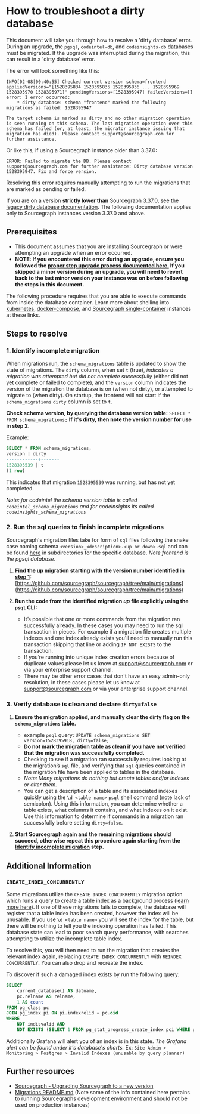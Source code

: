 # How to troubleshoot a dirty database

This document will take you through how to resolve a 'dirty database' error. During an upgrade, the `pgsql`, `codeintel-db`, and `codeinsights-db` databases must be migrated. If the upgrade was interrupted during the migration, this can result in a 'dirty database' error.

The error will look something like this:

```log
INFO[02-08|00:40:55] Checked current version schema=frontend appliedVersions="[1528395834 1528395835 1528395836 ... 1528395969 1528395970 1528395971]" pendingVersions=[1528395947] failedVersions=[]
error: 1 error occurred:
	* dirty database: schema "frontend" marked the following migrations as failed: 1528395947

The target schema is marked as dirty and no other migration operation is seen running on this schema. The last migration operation over this schema has failed (or, at least, the migrator instance issuing that migration has died). Please contact support@sourcegraph.com for further assistance.
```

Or like this, if using a Sourcegraph instance older than 3.37.0:

```log
ERROR: Failed to migrate the DB. Please contact support@sourcegraph.com for further assistance: Dirty database version 1528395947. Fix and force version.
```

Resolving this error requires manually attempting to run the migrations that are marked as pending or failed.

If you are on a version **strictly lower than** Sourcegraph 3.37.0, see the [legacy dirty database documentation](./dirty_database_pre_3.37.md). The following documentation applies only to Sourcegraph instances version 3.37.0 and above.

## Prerequisites

* This document assumes that you are installing Sourcegraph or were attempting an upgrade when an error occurred. 
* **NOTE: If you encountered this error during an upgrade, ensure you followed the [proper step upgrade process documented here.](https://docs.sourcegraph.com/admin/updates) If you skipped a minor version during an upgrade, you will need to revert back to the last minor version your instance was on before following the steps in this document.**

The following procedure requires that you are able to execute commands from inside the database container. Learn more about shelling into [kubernetes](https://docs.sourcegraph.com/admin/install/kubernetes/operations#access-the-database), [docker-compose](https://docs.sourcegraph.com/admin/install/docker-compose/operations#access-the-database), and [Sourcegraph single-container](https://docs.sourcegraph.com/admin/install/docker/operations#access-the-database) instances at these links. 

## Steps to resolve

### 1. Identify incomplete migration

When migrations run, the `schema_migrations` table is updated to show the state of migrations. The `dirty` column, when set `t` (true), _indicates a migration was attempted but did not complete successfully_ (either did not yet complete or failed to complete), and the `version` column indicates the version of the migration the database is on (when not dirty), or attempted to migrate to (when dirty). On startup, the frontend will not start if the `schema_migrations` `dirty` column is set to `t`.

**Check schema version, by querying the database version table:** `SELECT * FROM schema_migrations;` **If it's dirty, then note the version number for use in step 2.**

Example:
```sql
SELECT * FROM schema_migrations;
version | dirty
------------+-------
1528395539 | t
(1 row)
```
This indicates that migration `1528395539` was running, but has not yet completed. 

_Note: for codeintel the schema version table is called `codeintel_schema_migrations` and for codeinsights its called `codeinsights_schema_migrations`_

### 2. Run the sql queries to finish incomplete migrations

Sourcegraph's migration files take for form of `sql` files following the snake case naming schema `<version>_<description>.<up or down>.sql` and can be found [here](https://sourcegraph.com/github.com/sourcegraph/sourcegraph/-/tree/migrations) in subdirectories for the specific database. _Note frontend is the pgsql database_.

1. **Find the up migration starting with the version number identified in [step 1](#1-identify-incomplete-migration):** [https://github.com/sourcegraph/sourcegraph/tree/main/migrations](https://github.com/sourcegraph/sourcegraph/tree/main/migrations)

2. **Run the code from the identified migration _up_ file explicitly using the `psql` CLI:**
   * It’s possible that one or more commands from the migration ran successfully already. In these cases you may need to run the sql transaction in pieces. For example if a migration file creates multiple indexes and one index already exists you'll need to manually run this transaction skipping that line or adding `IF NOT EXISTS` to the transaction.
   * If you’re running into unique index creation errors because of duplicate values please let us know at support@sourcegraph.com or via your enterprise support channel.
   * There may be other error cases that don't have an easy admin-only resolution, in these cases please let us know at support@sourcegraph.com or via your enterprise support channel.

### 3. Verify database is clean and declare `dirty=false`

1. **Ensure the migration applied, and manually clear the dirty flag on the `schema_migrations` table.**
   * example `psql` query: `UPDATE schema_migrations SET version=1528395918, dirty=false;`
   * **Do not mark the migration table as clean if you have not verified that the migration was successfully completed.**
   * Checking to see if a migration ran successfully requires looking at the migration’s `sql` file, and verifying that `sql` queries contained in the migration file have been applied to tables in the database. 
   * _Note: Many migrations do nothing but create tables and/or indexes or alter them._
   * You can get a description of a table and its associated indexes quickly using the `\d <table name>` `psql` shell command (note lack of semicolon). Using this information, you can determine whether a table exists, what columns it contains, and what indexes on it exist. Use this information to determine if commands in a migration ran successfully before setting `dirty=false`.

2. **Start Sourcegraph again and the remaining migrations should succeed, otherwise repeat this procedure again starting from the [Identify incomplete migration](#1-identify-incomplete-migration) step.**

## Additional Information

### `CREATE_INDEX_CONCURRENTLY`
Some migrations utilize the `CREATE INDEX CONCURRENTLY` migration option which runs a query to create a table index as a background process ([learn more here](https://www.postgresql.org/docs/12/sql-createindex.html)). If one of these migrations fails to complete, the database will register that a table index has been created, however the index will be unusable. If you use `\d <table name>` you will see the index for the table, but there will be nothing to tell you the indexing operation has failed. This database state can lead to poor search query performance, with searches attempting to utilize the incomplete table index.

To resolve this, you will then need to run the migration that creates the relevant index again, replacing `CREATE INDEX CONCURRENTLY` with `REINDEX CONCURRENTLY`. You can also drop and recreate the index.

To discover if such a damaged index exists by run the following query:

```sql
SELECT
    current_database() AS datname,
    pc.relname AS relname,
    1 AS count
FROM pg_class pc
JOIN pg_index pi ON pi.indexrelid = pc.oid
WHERE
    NOT indisvalid AND
    NOT EXISTS (SELECT 1 FROM pg_stat_progress_create_index pci WHERE pci.index_relid = pi.indexrelid)
```
Additionally Grafana will alert you of an index is in this state. _The Grafana alert can be found under it's database's charts._ Ex: `Site Admin > Monitoring > Postgres > Invalid Indexes (unusable by query planner)`

## Further resources

* [Sourcegraph - Upgrading Sourcegraph to a new version](https://docs.sourcegraph.com/admin/updates)
* [Migrations README.md](https://github.com/sourcegraph/sourcegraph/blob/main/migrations/README.md) (Note some of the info contained here pertains to running Sourcegraphs development environment and should not be used on production instances)
